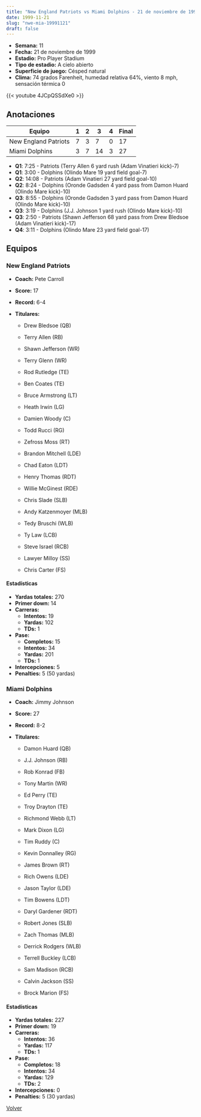 ```yaml
---
title: "New England Patriots vs Miami Dolphins - 21 de noviembre de 1999"
date: 1999-11-21
slug: "nwe-mia-19991121"
draft: false
---
```


- **Semana:** 11
- **Fecha:** 21 de noviembre de 1999
- **Estadio:** Pro Player Stadium
- **Tipo de estadio:** A cielo abierto
- **Superficie de juego:** Césped natural
- **Clima:** 74 grados Farenheit, humedad relativa 64%, viento 8 mph, sensación térmica 0


{{< youtube 4JCpQSSdXe0 >}}


## Anotaciones
| Equipo | 1 | 2 | 3 | 4 | Final |
|--------|---|---|---|---|-------|
| New England Patriots  | 7 | 3 | 7 | 0  | 17 |
| Miami Dolphins  | 3 | 7 | 14 | 3  | 27 |
- **Q1**: 7:25 - Patriots (Terry Allen 6 yard rush (Adam Vinatieri kick)-7)
- **Q1**: 3:00 - Dolphins (Olindo Mare 19 yard field goal-7)
- **Q2**: 14:08 - Patriots (Adam Vinatieri 27 yard field goal-10)
- **Q2**: 8:24 - Dolphins (Oronde Gadsden 4 yard pass from Damon Huard (Olindo Mare kick)-10)
- **Q3**: 8:55 - Dolphins (Oronde Gadsden 3 yard pass from Damon Huard (Olindo Mare kick)-10)
- **Q3**: 3:19 - Dolphins (J.J. Johnson 1 yard rush (Olindo Mare kick)-10)
- **Q3**: 2:50 - Patriots (Shawn Jefferson 68 yard pass from Drew Bledsoe (Adam Vinatieri kick)-17)
- **Q4**: 3:11 - Dolphins (Olindo Mare 23 yard field goal-17)


## Equipos


### New England Patriots
* **Coach:** Pete Carroll
* **Score:** 17
* **Record:** 6-4
* **Titulares:** 

  * Drew Bledsoe (QB) 

  * Terry Allen (RB) 

  * Shawn Jefferson (WR) 

  * Terry Glenn (WR) 

  * Rod Rutledge (TE) 

  * Ben Coates (TE) 

  * Bruce Armstrong (LT) 

  * Heath Irwin (LG) 

  * Damien Woody (C) 

  * Todd Rucci (RG) 

  * Zefross Moss (RT) 

  * Brandon Mitchell (LDE) 

  * Chad Eaton (LDT) 

  * Henry Thomas (RDT) 

  * Willie McGinest (RDE) 

  * Chris Slade (SLB) 

  * Andy Katzenmoyer (MLB) 

  * Tedy Bruschi (WLB) 

  * Ty Law (LCB) 

  * Steve Israel (RCB) 

  * Lawyer Milloy (SS) 

  * Chris Carter (FS) 

#### Estadísticas
* **Yardas totales:** 270
* **Primer down:** 14
* **Carreras:**
  * **Intentos:** 19
  * **Yardas:** 102
  * **TDs:** 1
* **Pase:**
  * **Completos:** 15
  * **Intentos:** 34
  * **Yardas:** 201
  * **TDs:** 1
* **Intercepciones:** 5
* **Penalties:** 5 (50 yardas)

### Miami Dolphins
* **Coach:** Jimmy Johnson
* **Score:** 27
* **Record:** 8-2
* **Titulares:** 

  * Damon Huard (QB) 

  * J.J. Johnson (RB) 

  * Rob Konrad (FB) 

  * Tony Martin (WR) 

  * Ed Perry (TE) 

  * Troy Drayton (TE) 

  * Richmond Webb (LT) 

  * Mark Dixon (LG) 

  * Tim Ruddy (C) 

  * Kevin Donnalley (RG) 

  * James Brown (RT) 

  * Rich Owens (LDE) 

  * Jason Taylor (LDE) 

  * Tim Bowens (LDT) 

  * Daryl Gardener (RDT) 

  * Robert Jones (SLB) 

  * Zach Thomas (MLB) 

  * Derrick Rodgers (WLB) 

  * Terrell Buckley (LCB) 

  * Sam Madison (RCB) 

  * Calvin Jackson (SS) 

  * Brock Marion (FS) 

#### Estadísticas
* **Yardas totales:** 227
* **Primer down:** 19
* **Carreras:**
  * **Intentos:** 36
  * **Yardas:** 117
  * **TDs:** 1
* **Pase:**
  * **Completos:** 18
  * **Intentos:** 34
  * **Yardas:** 129
  * **TDs:** 2
* **Intercepciones:** 0
* **Penalties:** 5 (30 yardas)


[Volver](/historia/1999)
